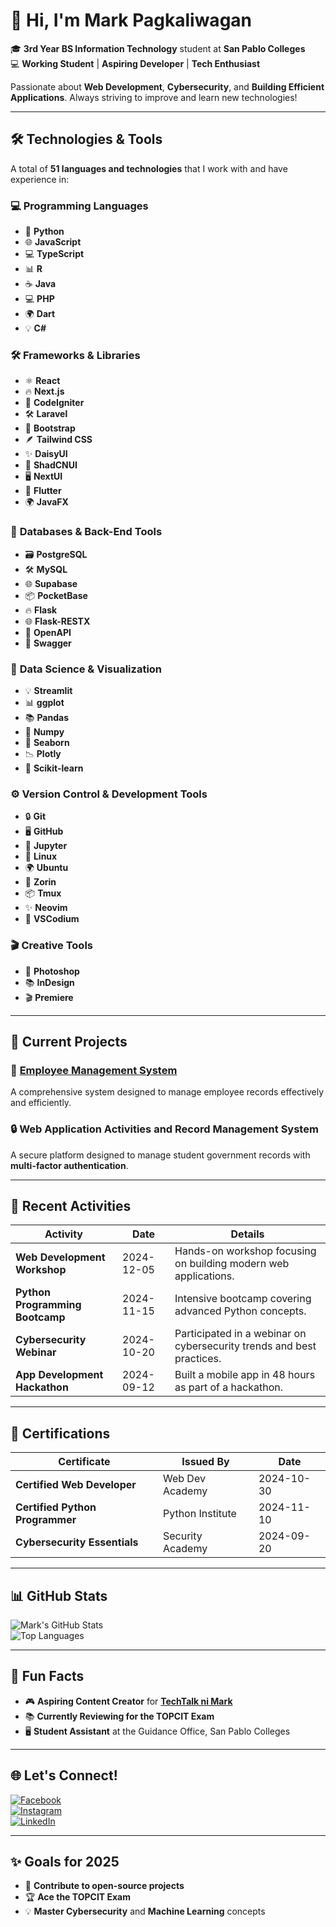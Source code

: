 # 👋 **Hi, I'm Mark Pagkaliwagan**

🎓 **3rd Year BS Information Technology** student at **San Pablo Colleges**  
💻 **Working Student** | **Aspiring Developer** | **Tech Enthusiast**

Passionate about **Web Development**, **Cybersecurity**, and **Building Efficient Applications**. Always striving to improve and learn new technologies!

---

## 🛠️ **Technologies & Tools**  

A total of **51 languages and technologies** that I work with and have experience in:

### 💻 **Programming Languages**
- 🐍 **Python**
- 🌐 **JavaScript**
- 💻 **TypeScript**
- 📊 **R**
- ☕ **Java**
- 💻 **PHP**
- 🌍 **Dart**
- 💡 **C#**

### 🛠 **Frameworks & Libraries**
- ⚛️ **React**
- 🔥 **Next.js**
- 🚀 **CodeIgniter**
- 🛠️ **Laravel**
- 🎨 **Bootstrap**
- 🪶 **Tailwind CSS**
- ✨ **DaisyUI**
- 🖤 **ShadCNUI**
- 🖥️ **NextUI**
- 🌺 **Flutter**
- 🌍 **JavaFX**

### 🔧 **Databases & Back-End Tools**
- 🗃️ **PostgreSQL**
- 🛠️ **MySQL**
- 🌐 **Supabase**
- 📦 **PocketBase**
- 🔥 **Flask**
- 🌐 **Flask-RESTX**
- 📝 **OpenAPI**
- 🦄 **Swagger**

### 🎨 **Data Science & Visualization**
- 💡 **Streamlit**
- 📊 **ggplot**
- 📚 **Pandas**
- 🔢 **Numpy**
- 🌈 **Seaborn**
- 📉 **Plotly**
- 🧠 **Scikit-learn**

### ⚙️ **Version Control & Development Tools**
- 🔒 **Git**
- 🖥️ **GitHub**
- 📖 **Jupyter**
- 🐧 **Linux**
- 🌍 **Ubuntu**
- 🔄 **Zorin**
- 📦 **Tmux**
- ✨ **Neovim**
- 📄 **VSCodium**

### 🎬 **Creative Tools**
- 🎨 **Photoshop**
- 📚 **InDesign**
- 🎬 **Premiere**

---

## 🚀 **Current Projects**

### 🏢 **[Employee Management System](https://github.com/MarkPagkaliwagan/EmployeeManagement.git)**  
A comprehensive system designed to manage employee records effectively and efficiently.

### 🔒 **Web Application Activities and Record Management System**  
A secure platform designed to manage student government records with **multi-factor authentication**.

---

## 📅 **Recent Activities**

| **Activity**                     | **Date**       | **Details**                                                                                  |
|-----------------------------------|----------------|----------------------------------------------------------------------------------------------|
| **Web Development Workshop**      | 2024-12-05     | Hands-on workshop focusing on building modern web applications.                              |
| **Python Programming Bootcamp**   | 2024-11-15     | Intensive bootcamp covering advanced Python concepts.                                        |
| **Cybersecurity Webinar**         | 2024-10-20     | Participated in a webinar on cybersecurity trends and best practices.                        |
| **App Development Hackathon**     | 2024-09-12     | Built a mobile app in 48 hours as part of a hackathon.                                       |

---

## 🏅 **Certifications**

| **Certificate**                   | **Issued By**            | **Date**       |
|-----------------------------------|--------------------------|----------------|
| **Certified Web Developer**       | Web Dev Academy          | 2024-10-30     |
| **Certified Python Programmer**   | Python Institute         | 2024-11-10     |
| **Cybersecurity Essentials**      | Security Academy         | 2024-09-20     |

---

## 📊 **GitHub Stats**

![Mark's GitHub Stats](https://github-readme-stats.vercel.app/api?username=MarkPagkaliwagan&show_icons=true&theme=dark)  
![Top Languages](https://github-readme-stats.vercel.app/api/top-langs/?username=MarkPagkaliwagan&layout=compact&theme=dark)

---

## 🌟 **Fun Facts**

- 🎮 **Aspiring Content Creator** for [**TechTalk ni Mark**](https://www.youtube.com/@TechTalkniMark)  
- 📚 **Currently Reviewing for the TOPCIT Exam**  
- 🖥️ **Student Assistant** at the Guidance Office, San Pablo Colleges

---

## 🌐 **Let's Connect!**

[![Facebook](https://img.shields.io/badge/Facebook-%231877F2.svg?style=for-the-badge&logo=Facebook&logoColor=white)](https://www.facebook.com/MRKpgk/)  
[![Instagram](https://img.shields.io/badge/Instagram-%23E4405F.svg?style=for-the-badge&logo=instagram&logoColor=white)](https://www.instagram.com/moshh.v1/)  
[![LinkedIn](https://img.shields.io/badge/LinkedIn-%230077B5.svg?style=for-the-badge&logo=linkedin&logoColor=white)](https://www.linkedin.com/in/mark-jeus-pagkaliwagan-b37482303/)

---

## ✨ **Goals for 2025**

- 🌟 **Contribute to open-source projects**  
- 🏆 **Ace the TOPCIT Exam**  
- 💡 **Master Cybersecurity** and **Machine Learning** concepts
